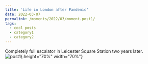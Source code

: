 ```yaml
---
title: 'Life in London after Pandemic'
date: 2022-03-07
permalink: /moments/2022/03/moment-post1/
tags:
  - cool posts
  - category1
  - category2
---
```


Completely full escalator in Leicester Square Station two years later.
![post1](https://yuezhu71.github.io/personal-website/images/moments-pics/moment-pic4.jpg){:height="70%" width="70%"}
